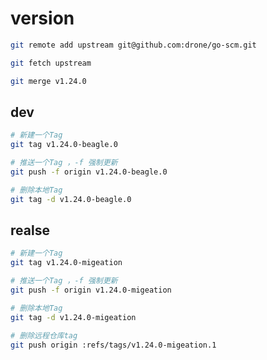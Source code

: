 # version

<!-- https://github.com/drone/go-login -->

```bash
git remote add upstream git@github.com:drone/go-scm.git

git fetch upstream

git merge v1.24.0
```


## dev

```bash
# 新建一个Tag
git tag v1.24.0-beagle.0

# 推送一个Tag ，-f 强制更新
git push -f origin v1.24.0-beagle.0

# 删除本地Tag
git tag -d v1.24.0-beagle.0
```

## realse

```bash
# 新建一个Tag
git tag v1.24.0-migeation

# 推送一个Tag ，-f 强制更新
git push -f origin v1.24.0-migeation

# 删除本地Tag
git tag -d v1.24.0-migeation

# 删除远程仓库tag
git push origin :refs/tags/v1.24.0-migeation.1
```



